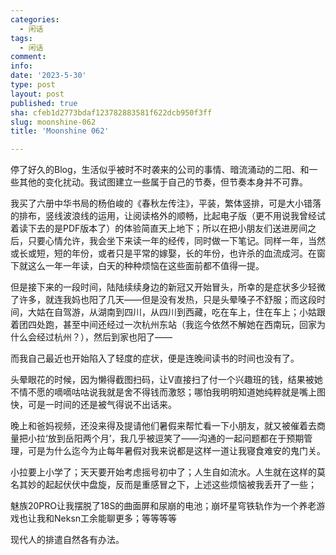 ```yaml
---
categories:
  - 闲话
tags:
  - 闲话
comment: 
info: 
date: '2023-5-30'
type: post
layout: post
published: true
sha: cfeb1d2773bdaf123782883581f622dcb950f3ff
slug: moonshine-062
title: 'Moonshine 062'

---
```

停了好久的Blog，生活似乎被时不时袭来的公司的事情、暗流涌动的二阳、和一些其他的变化扰动。我试图建立一些属于自己的节奏，但节奏本身并不可靠。

我买了六册中华书局的杨伯峻的《春秋左传注》，平装，繁体竖排，可是大小错落的排布，竖线波浪线的运用，让阅读格外的顺畅，比起电子版（更不用说我曾经试着读下去的是PDF版本了）的体验简直天上地下；所以在把小朋友们送进房间之后，只要心情允许，我会坐下来读一年的经传，同时做一下笔记。同样一年，当然或长或短，短的年份，或者只是平常的嫁娶，长的年份，也许杀的血流成河。在窗下就这么一年一年读，白天的种种烦恼在这些面前都不值得一提。

但是接下来的一段时间，陆陆续续身边的新冠又开始冒头，所幸的是症状多少轻微了许多，就连我妈也阳了几天——但是没有发热，只是头晕嗓子不舒服；而这段时间，大姑在自驾游，从湖南到四川，从四川到西藏，吃在车上，住在车上；小姑跟着团四处跑，甚至中间还经过一次杭州东站（我迄今依然不解她在西南玩，回家为什么会经过杭州？），然后到家也阳了——

而我自己最近也开始陷入了轻度的症状，便是连晚间读书的时间也没有了。

头晕眼花的时候，因为懒得截图扫码，让V直接扫了付一个兴趣班的钱，结果被她不情不愿的嘀嘀咕咕说我就是舍不得钱而激怒；哪怕我明明知道她纯粹就是嘴上图快，可是一时间的还是被气得说不出话来。

晚上和爸妈视频，还没来得及提请他们暑假来帮忙看一下小朋友，就又被催着去商量把小拉‘放到岳阳两个月’，我几乎被逗笑了——沟通的一起问题都在于预期管理，可是为什么迄今为止每年暑假对我来说都是这样一道让我寝食难安的鬼门关。

小拉要上小学了；天天要开始考虑摇号初中了；人生自如流水。人生就在这样的莫名其妙的起起伏伏中盘旋，反而是重感冒之下，上述这些烦恼被我丢开了一些；

魅族20PRO让我摆脱了18S的曲面屏和尿崩的电池；崩坏星穹铁轨作为一个养老游戏也让我和Neksn工余能聊更多；等等等等

现代人的排遣自然各有办法。